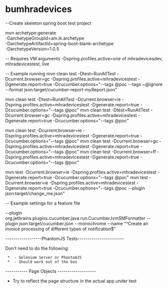 # bumhradevices


--Create skeleton spring boot test project

mvn archetype:generate\
 -DarchetypeGroupId=am.ik.archetype\
 -DarchetypeArtifactId=spring-boot-blank-archetype\
 -DarchetypeVersion=1.0.5

 -- Requires VM arguments
 -Dspring.profiles.active=one of mhradevicesdev, mhradevicestest, live

 -- Example running
mvn clean test -Dtest=RunAllTest -Dcurrent.browser=gc -Dspring.profiles.active=mhradevicestest -Dgenerate.report=true -Dcucumber.options="--tags @poc --tags ~@ignore --format json:target/cucumber-report-myReport.json"

mvn clean test -Dtest=RunAllTest -Dcurrent.browser=ie -Dspring.profiles.active=mhradevicestest -Dgenerate.report=true -Dcucumber.options="--tags @poc"
mvn clean test -Dtest=RunAllTest -Dcurrent.browser=gc -Dspring.profiles.active=mhradevicestest -Dgenerate.report=true -Dcucumber.options="--tags @poc"

mvn clean test -Dcurrent.browser=ie -Dspring.profiles.active=mhradevicestest -Dgenerate.report=true -Dcucumber.options="--tags @poc"
mvn clean test -Dcurrent.browser=gc -Dspring.profiles.active=mhradevicestest -Dgenerate.report=true -Dcucumber.options="--tags @poc"
mvn clean test -Dcurrent.browser=ff -Dspring.profiles.active=mhradevicestest -Dgenerate.report=true -Dcucumber.options="--tags @poc"

mvn test -Dcurrent.browser=ie -Dspring.profiles.active=mhradevicestest -Dgenerate.report=true -Dcucumber.options="--tags @poc"
mvn test -Dcurrent.browser=ie -Dspring.profiles.active=mhradevicestest -Dgenerate.report=true -Dcucumber.options="--tags @poc --plugin json:target/change_me.json"

-- Example settings for a feature file

--plugin
org.jetbrains.plugins.cucumber.java.run.CucumberJvmSMFormatter
--plugin
json:target/cucumber.json
--monochrome
--name
"^Create an invoice processing of different types of notification$"


------------------PhantomJS Tests-----------------------

Don't need to do the following:

	 * 	- Selenium Server or PhantomJS
	 * 	- Should work out of the box



----------- Page Objects -------------------

- Try to reflect the page structure in the actual app under test
